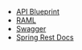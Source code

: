 - [API Blueprint](https://apiblueprint.org/)
- [RAML](http://raml.org/)
- [Swagger](http://swagger.io/)
- [Spring Rest Docs](https://projects.spring.io/spring-restdocs/)